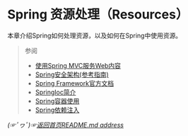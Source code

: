 # Spring 资源处理（Resources）

本章介绍Spring如何处理资源，以及如何在Spring中使用资源。




> 参阅
> * [使用Spring MVC服务Web内容](https://spring.io/guides/gs/serving-web-content/)
> * [Spring安全架构(参考指南)](https://spring.io/guides/topicals/spring-security-architecture/)
> * [Spring Framework官方文档](https://spring.io/projects/spring-framework)
> * [SpringIoc简介](https://github.com/fredomli/java-standard/blob/main/docs/spring/spring/core/SpringIoc容器.md)
> * [Spring容器使用](https://github.com/fredomli/java-standard/blob/main/docs/spring/spring/core/Spring容器使用.md)
> * [Spring依赖注入](https://github.com/fredomli/java-standard/blob/main/docs/spring/spring/core/Spring依赖注入概述.md)



*(☞ﾟヮﾟ)☞[返回首页README.md address](https://github.com/fredomli/java-standard)*


